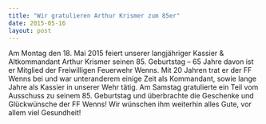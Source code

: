 ```yaml
---
title: "Wir gratulieren Arthur Krismer zum 85er"
date: 2015-05-16
layout: post
---
```


Am Montag den 18. Mai 2015 feiert unserer langjähriger Kassier & Altkommandant Arthur Krismer seinen 85. Geburtstag – 65 Jahre davon ist er Mitglied der Freiwilligen Feuerwehr Wenns. Mit 20 Jahren trat er der FF Wenns bei und war unteranderem einige Zeit als Kommandant, sowie lange Jahre als Kassier in unserer Wehr tätig. Am Samstag gratulierte ein Teil vom Ausschuss zu seinem 85. Geburtstag und überbrachte die Geschenke und Glückwünsche der FF Wenns!
Wir wünschen ihm weiterhin alles Gute, vor allem viel Gesundheit!